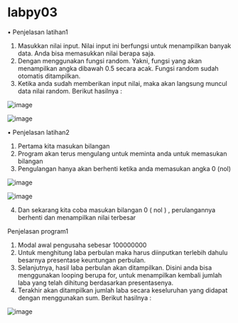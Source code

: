 # labpy03
•	Penjelasan latihan1
1.	Masukkan nilai input. Nilai input ini berfungsi untuk menampilkan banyak data. Anda bisa memasukkan nilai berapa saja.
2.	Dengan menggunakan fungsi random. Yakni, fungsi yang akan menampilkan angka dibawah 0.5 secara acak. Fungsi random sudah otomatis ditampilkan.
3.	Ketika anda sudah memberikan input nilai, maka akan langsung muncul data nilai random. Berikut hasilnya : 

![image](https://user-images.githubusercontent.com/56190893/68588896-2f78d700-04bd-11ea-9333-efa74cd481d3.png)

![image](https://user-images.githubusercontent.com/56190893/68588934-47e8f180-04bd-11ea-9188-f893f133b3a9.png)

•	Penjelasan latihan2
1.	Pertama kita masukan bilangan 
2.	Program akan terus mengulang untuk meminta anda untuk memasukan bilangan
3.	Pengulangan hanya akan berhenti ketika anda memasukan angka 0 (nol)


![image](https://user-images.githubusercontent.com/56190893/68588978-5d5e1b80-04bd-11ea-90dc-35c79ec37827.png)


![image](https://user-images.githubusercontent.com/56190893/68589029-76ff6300-04bd-11ea-8442-21a2330e48fa.png)

4.	Dan sekarang kita coba masukan bilangan 0 ( nol ) , perulangannya berhenti dan menampilkan nilai terbesar

Penjelasan program1
1.	Modal awal pengusaha sebesar 100000000
2.	Untuk menghitung laba perbulan maka harus diinputkan terlebih dahulu besarnya presentase keuntungan perbulan.
3.	Selanjutnya, hasil laba perbulan akan ditampilkan. Disini anda bisa menggunakan looping berupa for, untuk menampilkan kembali jumlah laba yang telah dihitung berdasarkan presentasenya.
4.	Terakhir akan ditampilkan jumlah laba secara keseluruhan yang didapat dengan menggunakan sum. Berikut hasilnya : 



![image](https://user-images.githubusercontent.com/56190893/68589091-a1e9b700-04bd-11ea-8654-c1805aa1e1be.png)

